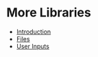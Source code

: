 # More Libraries

- [Introduction](intro.md)
- [Files](10_files.md)
- [User Inputs](20_user_inputs.md)
